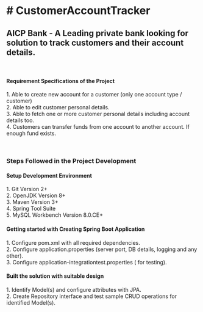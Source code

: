<h1> # CustomerAccountTracker </h1>
<h2>AICP Bank - A Leading private bank looking for solution to track customers and their account details.</h2>
<br>
<p>
  <h4>Requirement Specifications of the Project</h4>
  1. Able to create new account for a customer (only one account type / customer)
  <br>
  2. Able to edit customer personal details.
  <br>
  3. Able to fetch one or more customer personal details including account details too.
  <br>
  4. Customers can transfer funds from one account to another account. If enough fund exists.
</p>
<br>
<p>
  <h3>Steps Followed in the Project Development</h3>
  <h4>Setup Development Environment</h4>
  1. Git Version 2+
  <br>
  2. OpenJDK Version 8+
  <br>
  3. Maven Version 3+
  <br>
  4. Spring Tool Suite
  <br>
  5. MySQL Workbench Version 8.0.CE+
</p>
<p>
  <h4>Getting started with Creating Spring Boot Application</h4>
  1. Configure pom.xml with all required dependencies.
  <br>
  2. Configure application.properties (server port, DB details, logging and any other).
  <br>
  3. Configure application-integrationtest.properties ( for testing).
  </p>
  <p>
    <h4>Built the solution with suitable design</h4>
    1. Identify Model(s) and configure attributes with JPA.
    <br>
    2. Create Repository interface and test sample CRUD operations for identified Model(s).
    <br>
  </p>
